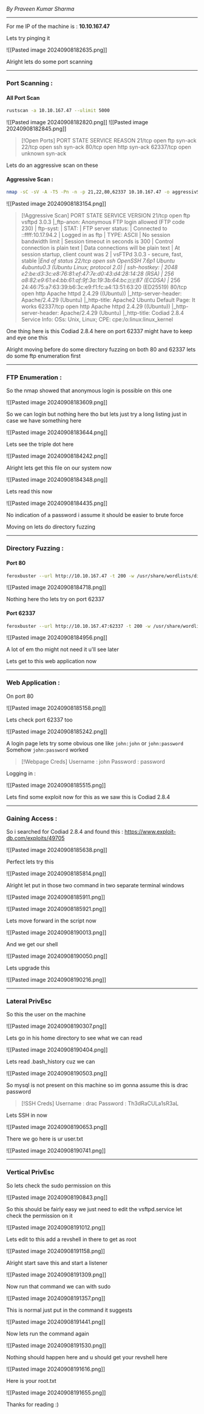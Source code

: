 *By Praveen Kumar Sharma*

<hr>

For me IP of the machine is : **10.10.167.47**

Lets try pinging it 

![[Pasted image 20240908182635.png]]

Alright lets do some port scanning 

<hr>

### Port Scanning : 

#### All Port Scan 

```bash
rustscan -a 10.10.167.47 --ulimit 5000
```

![[Pasted image 20240908182820.png]]
![[Pasted image 20240908182845.png]]

>[!Open Ports]
>PORT      STATE SERVICE REASON
21/tcp    open  ftp     syn-ack
22/tcp    open  ssh     syn-ack
80/tcp    open  http    syn-ack
62337/tcp open  unknown syn-ack

Lets do an aggressive scan on these 
#### Aggressive Scan : 

```bash
nmap -sC -sV -A -T5 -Pn -n -p 21,22,80,62337 10.10.167.47 -o aggressivScan.txt
```

![[Pasted image 20240908183154.png]]

>[!Aggressive Scan]
>PORT      STATE SERVICE VERSION
21/tcp    open  ftp     vsftpd 3.0.3
|_ftp-anon: Anonymous FTP login allowed (FTP code 230)
| ftp-syst:
|   STAT:
| FTP server status:
|      Connected to ::ffff:10.17.94.2
|      Logged in as ftp
|      TYPE: ASCII
|      No session bandwidth limit
|      Session timeout in seconds is 300
|      Control connection is plain text
|      Data connections will be plain text
|      At session startup, client count was 2
|      vsFTPd 3.0.3 - secure, fast, stable
|_End of status
22/tcp    open  ssh     OpenSSH 7.6p1 Ubuntu 4ubuntu0.3 (Ubuntu Linux; protocol 2.0)
| ssh-hostkey:
|   2048 e2:be:d3:3c:e8:76:81:ef:47:7e:d0:43:d4:28:14:28 (RSA)
|   256 a8:82:e9:61:e4:bb:61:af:9f:3a:19:3b:64:bc:de:87 (ECDSA)
|_  256 24:46:75:a7:63:39:b6:3c:e9:f1:fc:a4:13:51:63:20 (ED25519)
80/tcp    open  http    Apache httpd 2.4.29 ((Ubuntu))
|_http-server-header: Apache/2.4.29 (Ubuntu)
|_http-title: Apache2 Ubuntu Default Page: It works
62337/tcp open  http    Apache httpd 2.4.29 ((Ubuntu))
|_http-server-header: Apache/2.4.29 (Ubuntu)
|_http-title: Codiad 2.8.4
Service Info: OSs: Unix, Linux; CPE: cpe:/o:linux:linux_kernel

One thing here is this Codiad 2.8.4 here on port 62337 might have to keep and eye one this 

Alright moving before do some directory fuzzing  on both 80 and 62337 lets do some ftp enumeration first

<hr>

### FTP Enumeration : 

So the nmap showed that anonymous login is possible on this one 

![[Pasted image 20240908183609.png]]

So we can login but nothing here tho but lets just try a long listing just in case we have something here 

![[Pasted image 20240908183644.png]]

Lets see the triple dot here 

![[Pasted image 20240908184242.png]]

Alright lets get this file on our system now 

![[Pasted image 20240908184348.png]]

Lets read this now 

![[Pasted image 20240908184435.png]]

No indication of a password i assume it should be easier to brute force 

Moving on lets do directory fuzzing 

<hr>

### Directory Fuzzing :

#### Port 80 

```bash
feroxbuster --url http://10.10.167.47 -t 200 -w /usr/share/wordlists/dirb/common.txt
```

![[Pasted image 20240908184718.png]]

Nothing here tho lets try on port 62337
#### Port 62337

```bash
feroxbuster --url http://10.10.167.47:62337 -t 200 -w /usr/share/wordlists/dirb/common.txt
```

![[Pasted image 20240908184956.png]]

A lot of em tho might not need it u'll see later

Lets get to this web application now 

<hr>

### Web Application : 

On port 80 

![[Pasted image 20240908185158.png]]

Lets check port 62337 too 

![[Pasted image 20240908185242.png]]

A login page lets try some obvious one like `john:john` or `john:password`
Somehow `john:password` worked 

>[!Webpage Creds]
>Username : john
>Password : password

Logging in : 

![[Pasted image 20240908185515.png]]

Lets find some exploit now for this as we saw this is Codiad 2.8.4

<hr>

### Gaining Access : 

So i searched for Codiad 2.8.4 and found this : https://www.exploit-db.com/exploits/49705

![[Pasted image 20240908185638.png]]

Perfect lets try this 

![[Pasted image 20240908185814.png]]

Alright let put in those two command in two separate terminal windows 

![[Pasted image 20240908185911.png]]

![[Pasted image 20240908185921.png]]

Lets move forward in the script now 

![[Pasted image 20240908190013.png]]

And we get our shell 

![[Pasted image 20240908190050.png]]

Lets upgrade this 

![[Pasted image 20240908190216.png]]

<hr>

### Lateral PrivEsc

So this the user on the machine 

![[Pasted image 20240908190307.png]]

Lets go in his home directory to see what we can read 

![[Pasted image 20240908190404.png]]

Lets read .bash_history cuz we can 

![[Pasted image 20240908190503.png]]

So mysql is not present on this machine so im gonna assume this is drac password 

>[!SSH Creds]
>Username : drac
>Password : Th3dRaCULa1sR3aL

Lets SSH in now 

![[Pasted image 20240908190653.png]]

There we go here is ur user.txt 

![[Pasted image 20240908190741.png]]

<hr>

### Vertical PrivEsc

So lets check the sudo permission on this 

![[Pasted image 20240908190843.png]]

So this should be fairly easy we just need to edit the vsftpd.service let check the permission on it 

![[Pasted image 20240908191012.png]]

Lets edit to this add a revshell in there to get as root 

![[Pasted image 20240908191158.png]]

Alright start save this and start a listener 

![[Pasted image 20240908191309.png]]

Now run that command we can with sudo 

![[Pasted image 20240908191357.png]]

This is normal just put in the command it suggests 

![[Pasted image 20240908191441.png]]

Now lets run the command again 

![[Pasted image 20240908191530.png]]

Nothing should happen here and u should get your revshell here 

![[Pasted image 20240908191616.png]]

Here is your root.txt 

![[Pasted image 20240908191655.png]]

Thanks for reading :)

